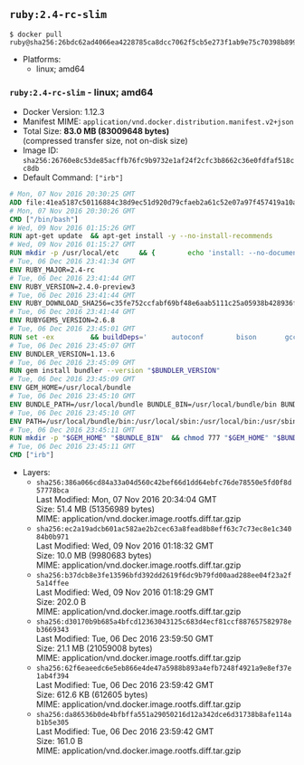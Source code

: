 ## `ruby:2.4-rc-slim`

```console
$ docker pull ruby@sha256:26bdc62ad4066ea4228785ca8dcc7062f5cb5e273f1ab9e75c70398b8996cdcc
```

-	Platforms:
	-	linux; amd64

### `ruby:2.4-rc-slim` - linux; amd64

-	Docker Version: 1.12.3
-	Manifest MIME: `application/vnd.docker.distribution.manifest.v2+json`
-	Total Size: **83.0 MB (83009648 bytes)**  
	(compressed transfer size, not on-disk size)
-	Image ID: `sha256:26760e8c53de85acffb76fc9b9732e1af24f2cfc3b8662c36e0fdfaf518cc8db`
-	Default Command: `["irb"]`

```dockerfile
# Mon, 07 Nov 2016 20:30:25 GMT
ADD file:41ea5187c50116884c38d9ec51d920d79cfaeb2a61c52e07a97f457419a10a4f in / 
# Mon, 07 Nov 2016 20:30:26 GMT
CMD ["/bin/bash"]
# Wed, 09 Nov 2016 01:15:26 GMT
RUN apt-get update 	&& apt-get install -y --no-install-recommends 		bzip2 		ca-certificates 		libffi-dev 		libgdbm3 		libssl-dev 		libyaml-dev 		procps 		zlib1g-dev 	&& rm -rf /var/lib/apt/lists/*
# Wed, 09 Nov 2016 01:15:27 GMT
RUN mkdir -p /usr/local/etc 	&& { 		echo 'install: --no-document'; 		echo 'update: --no-document'; 	} >> /usr/local/etc/gemrc
# Tue, 06 Dec 2016 23:41:34 GMT
ENV RUBY_MAJOR=2.4-rc
# Tue, 06 Dec 2016 23:41:44 GMT
ENV RUBY_VERSION=2.4.0-preview3
# Tue, 06 Dec 2016 23:41:44 GMT
ENV RUBY_DOWNLOAD_SHA256=c35fe752ccfabf69bf48e6aab5111c25a05938b428936f780638e2111934c9dd
# Tue, 06 Dec 2016 23:41:44 GMT
ENV RUBYGEMS_VERSION=2.6.8
# Tue, 06 Dec 2016 23:45:01 GMT
RUN set -ex 		&& buildDeps=' 		autoconf 		bison 		gcc 		libbz2-dev 		libgdbm-dev 		libglib2.0-dev 		libncurses-dev 		libreadline-dev 		libxml2-dev 		libxslt-dev 		make 		ruby 		wget 	' 	&& apt-get update 	&& apt-get install -y --no-install-recommends $buildDeps 	&& rm -rf /var/lib/apt/lists/* 		&& wget -O ruby.tar.gz "https://cache.ruby-lang.org/pub/ruby/${RUBY_MAJOR%-rc}/ruby-$RUBY_VERSION.tar.gz" 	&& echo "$RUBY_DOWNLOAD_SHA256 *ruby.tar.gz" | sha256sum -c - 		&& mkdir -p /usr/src/ruby 	&& tar -xzf ruby.tar.gz -C /usr/src/ruby --strip-components=1 	&& rm ruby.tar.gz 		&& cd /usr/src/ruby 		&& { 		echo '#define ENABLE_PATH_CHECK 0'; 		echo; 		cat file.c; 	} > file.c.new 	&& mv file.c.new file.c 		&& autoconf 	&& ./configure --disable-install-doc --enable-shared 	&& make -j"$(nproc)" 	&& make install 		&& apt-get purge -y --auto-remove $buildDeps 	&& cd / 	&& rm -r /usr/src/ruby 		&& gem update --system "$RUBYGEMS_VERSION"
# Tue, 06 Dec 2016 23:45:07 GMT
ENV BUNDLER_VERSION=1.13.6
# Tue, 06 Dec 2016 23:45:09 GMT
RUN gem install bundler --version "$BUNDLER_VERSION"
# Tue, 06 Dec 2016 23:45:09 GMT
ENV GEM_HOME=/usr/local/bundle
# Tue, 06 Dec 2016 23:45:10 GMT
ENV BUNDLE_PATH=/usr/local/bundle BUNDLE_BIN=/usr/local/bundle/bin BUNDLE_SILENCE_ROOT_WARNING=1 BUNDLE_APP_CONFIG=/usr/local/bundle
# Tue, 06 Dec 2016 23:45:10 GMT
ENV PATH=/usr/local/bundle/bin:/usr/local/sbin:/usr/local/bin:/usr/sbin:/usr/bin:/sbin:/bin
# Tue, 06 Dec 2016 23:45:11 GMT
RUN mkdir -p "$GEM_HOME" "$BUNDLE_BIN" 	&& chmod 777 "$GEM_HOME" "$BUNDLE_BIN"
# Tue, 06 Dec 2016 23:45:11 GMT
CMD ["irb"]
```

-	Layers:
	-	`sha256:386a066cd84a33a04d560c42bef66d1dd64ebfc76de78550e5fd0f8d57778bca`  
		Last Modified: Mon, 07 Nov 2016 20:34:04 GMT  
		Size: 51.4 MB (51356989 bytes)  
		MIME: application/vnd.docker.image.rootfs.diff.tar.gzip
	-	`sha256:ec2a19adcb601ac582ae2b2cec63a8fead8b8eff63c7c73ec8e1c34084b0b971`  
		Last Modified: Wed, 09 Nov 2016 01:18:32 GMT  
		Size: 10.0 MB (9980683 bytes)  
		MIME: application/vnd.docker.image.rootfs.diff.tar.gzip
	-	`sha256:b37dcb8e3fe13596bfd392dd2619f6dc9b79fd00aad288ee04f23a2f5a14ffee`  
		Last Modified: Wed, 09 Nov 2016 01:18:29 GMT  
		Size: 202.0 B  
		MIME: application/vnd.docker.image.rootfs.diff.tar.gzip
	-	`sha256:d30170b9b685a4bfcd12363043125c683d4ecf81ccf887657582978eb3669343`  
		Last Modified: Tue, 06 Dec 2016 23:59:50 GMT  
		Size: 21.1 MB (21059008 bytes)  
		MIME: application/vnd.docker.image.rootfs.diff.tar.gzip
	-	`sha256:62f6eaeedc6e5eb866e4de47a5988b893a4efb7248f4921a9e8ef37e1ab4f394`  
		Last Modified: Tue, 06 Dec 2016 23:59:42 GMT  
		Size: 612.6 KB (612605 bytes)  
		MIME: application/vnd.docker.image.rootfs.diff.tar.gzip
	-	`sha256:da86536b0de4bfbffa551a29050216d12a342dce6d31738b8afe114ab1b5e305`  
		Last Modified: Tue, 06 Dec 2016 23:59:42 GMT  
		Size: 161.0 B  
		MIME: application/vnd.docker.image.rootfs.diff.tar.gzip
